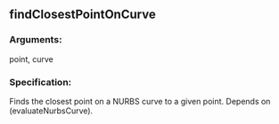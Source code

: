 ## findClosestPointOnCurve
### Arguments: 
point, curve
### Specification: 
Finds the closest point on a NURBS curve to a given point. Depends on (evaluateNurbsCurve).
